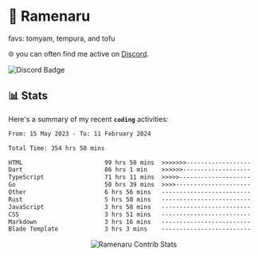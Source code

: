 # 🍜 Ramenaru
favs: tomyam, tempura, and tofu

🌐 you can often find me active on [Discord](https://discordapp.com/users/503291004200157185).

![Discord Badge](https://dcbadge.vercel.app/api/shield/503291004200157185)

## 📊 Stats

Here's a summary of my recent **`coding`** activities:

<!--START_SECTION:waka-->

```txt
From: 15 May 2023 - To: 11 February 2024

Total Time: 354 hrs 58 mins

HTML                       99 hrs 50 mins  >>>>>>>------------------   28.13 %
Dart                       86 hrs 1 min    >>>>>>-------------------   24.23 %
TypeScript                 71 hrs 11 mins  >>>>>--------------------   20.06 %
Go                         50 hrs 39 mins  >>>>---------------------   14.27 %
Other                      6 hrs 56 mins   -------------------------   01.96 %
Rust                       5 hrs 50 mins   -------------------------   01.65 %
JavaScript                 3 hrs 58 mins   -------------------------   01.12 %
CSS                        3 hrs 51 mins   -------------------------   01.09 %
Markdown                   3 hrs 16 mins   -------------------------   00.92 %
Blade Template             3 hrs 3 mins    -------------------------   00.86 %
```

<!--END_SECTION:waka-->

<div style="text-align: center;">
   <img align="center" src="https://github-readme-streak-stats.herokuapp.com/?user=Ramenaru&theme=dark&card_width=520" alt="Ramenaru Contrib Stats" />
</div>

